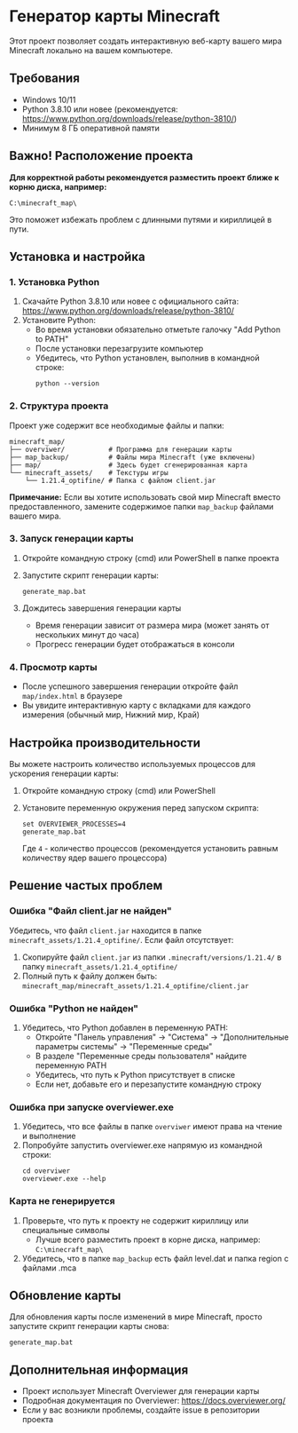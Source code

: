 # Генератор карты Minecraft

Этот проект позволяет создать интерактивную веб-карту вашего мира Minecraft локально на вашем компьютере.

## Требования

-   Windows 10/11
-   Python 3.8.10 или новее (рекомендуется: https://www.python.org/downloads/release/python-3810/)
-   Минимум 8 ГБ оперативной памяти

## Важно! Расположение проекта

**Для корректной работы рекомендуется разместить проект ближе к корню диска, например:**

```
C:\minecraft_map\
```

Это поможет избежать проблем с длинными путями и кириллицей в пути.

## Установка и настройка

### 1. Установка Python

1. Скачайте Python 3.8.10 или новее с официального сайта:
   https://www.python.org/downloads/release/python-3810/
2. Установите Python:
    - Во время установки обязательно отметьте галочку "Add Python to PATH"
    - После установки перезагрузите компьютер
    - Убедитесь, что Python установлен, выполнив в командной строке:
        ```
        python --version
        ```

### 2. Структура проекта

Проект уже содержит все необходимые файлы и папки:

```
minecraft_map/
├── overviwer/           # Программа для генерации карты
├── map_backup/          # Файлы мира Minecraft (уже включены)
├── map/                 # Здесь будет сгенерированная карта
└── minecraft_assets/    # Текстуры игры
    └── 1.21.4_optifine/ # Папка с файлом client.jar
```

**Примечание:** Если вы хотите использовать свой мир Minecraft вместо предоставленного, замените содержимое папки `map_backup` файлами вашего мира.

### 3. Запуск генерации карты

1. Откройте командную строку (cmd) или PowerShell в папке проекта

2. Запустите скрипт генерации карты:

    ```
    generate_map.bat
    ```

3. Дождитесь завершения генерации карты
    - Время генерации зависит от размера мира (может занять от нескольких минут до часа)
    - Прогресс генерации будет отображаться в консоли

### 4. Просмотр карты

-   После успешного завершения генерации откройте файл `map/index.html` в браузере
-   Вы увидите интерактивную карту с вкладками для каждого измерения (обычный мир, Нижний мир, Край)

## Настройка производительности

Вы можете настроить количество используемых процессов для ускорения генерации карты:

1. Откройте командную строку (cmd) или PowerShell

2. Установите переменную окружения перед запуском скрипта:

    ```
    set OVERVIEWER_PROCESSES=4
    generate_map.bat
    ```

    Где `4` - количество процессов (рекомендуется установить равным количеству ядер вашего процессора)

## Решение частых проблем

### Ошибка "Файл client.jar не найден"

Убедитесь, что файл `client.jar` находится в папке `minecraft_assets/1.21.4_optifine/`. Если файл отсутствует:

1. Скопируйте файл `client.jar` из папки `.minecraft/versions/1.21.4/` в папку `minecraft_assets/1.21.4_optifine/`
2. Полный путь к файлу должен быть: `minecraft_map/minecraft_assets/1.21.4_optifine/client.jar`

### Ошибка "Python не найден"

1. Убедитесь, что Python добавлен в переменную PATH:
    - Откройте "Панель управления" -> "Система" -> "Дополнительные параметры системы" -> "Переменные среды"
    - В разделе "Переменные среды пользователя" найдите переменную PATH
    - Убедитесь, что путь к Python присутствует в списке
    - Если нет, добавьте его и перезапустите командную строку

### Ошибка при запуске overviewer.exe

1. Убедитесь, что все файлы в папке `overviwer` имеют права на чтение и выполнение
2. Попробуйте запустить overviewer.exe напрямую из командной строки:
    ```
    cd overviwer
    overviewer.exe --help
    ```

### Карта не генерируется

1. Проверьте, что путь к проекту не содержит кириллицу или специальные символы
    - Лучше всего разместить проект в корне диска, например: `C:\minecraft_map\`
2. Убедитесь, что в папке `map_backup` есть файл level.dat и папка region с файлами .mca

## Обновление карты

Для обновления карты после изменений в мире Minecraft, просто запустите скрипт генерации карты снова:

```
generate_map.bat
```

## Дополнительная информация

-   Проект использует Minecraft Overviewer для генерации карты
-   Подробная документация по Overviewer: https://docs.overviewer.org/
-   Если у вас возникли проблемы, создайте issue в репозитории проекта

